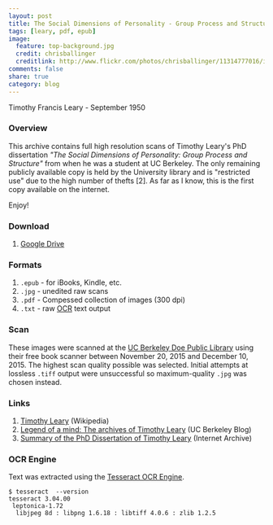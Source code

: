 ```yaml
---
layout: post
title: The Social Dimensions of Personality - Group Process and Structure
tags: [leary, pdf, epub]
image:
  feature: top-background.jpg
  credit: chrisballinger
  creditlink: http://www.flickr.com/photos/chrisballinger/11314777016/in/set-72157638559926193
comments: false
share: true
category: blog
---
```


Timothy Francis Leary - September 1950

### Overview

This archive contains full high resolution scans of Timothy Leary's PhD dissertation *"The Social Dimensions of Personality: Group Process and Structure"* from when he was a student at UC Berkeley. The only remaining publicly available copy is held by the University library and is "restricted use" due to the high number of thefts [2]. As far as I know, this is the first copy available on the internet.

Enjoy!

### Download

1. [Google Drive](https://drive.google.com/folderview?id=0B-ST13rNeYi6YXJIbGMxN29vUzA&usp=sharing)

### Formats

1. `.epub` - for iBooks, Kindle, etc.
2. `.jpg` - unedited raw scans
3. `.pdf` - Compessed collection of images (300 dpi)
4. `.txt` - raw [OCR](https://en.wikipedia.org/wiki/Optical_character_recognition) text output

### Scan

These images were scanned at the [UC Berkeley Doe Public Library](http://www.lib.berkeley.edu/libraries/doe-library) using their free book scanner between November 20, 2015 and December
 10, 2015. The highest scan quality possible was selected. Initial attempts at lossless `.tiff` output were unsuccessful so maximum-quality `.jpg` was chosen instead.

### Links

1. [Timothy Leary](https://en.wikipedia.org/wiki/Timothy_Leary) (Wikipedia)
2. [Legend of a mind: The archives of Timothy Leary](http://blogs.berkeley.edu/2011/06/23/legend-of-a-mind-the-archives-of-timothy-leary/) (UC Berkeley Blog)
3. [Summary of the PhD Dissertation of Timothy Leary](https://archive.org/details/learydissertationsummary) (Internet Archive)

### OCR Engine

Text was extracted using the [Tesseract OCR Engine](https://github.com/tesseract-ocr/tesseract).

```
$ tesseract  --version
tesseract 3.04.00
 leptonica-1.72
  libjpeg 8d : libpng 1.6.18 : libtiff 4.0.6 : zlib 1.2.5
```
